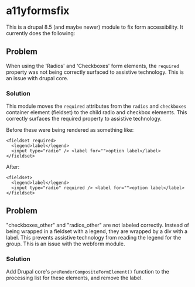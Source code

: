 # a11yformsfix

This is a drupal 8.5 (and maybe newer) module to fix form accessibility. It currently does the following:

## Problem
When using the 'Radios' and 'Checkboxes' form elements, the `required` property was not being correctly surfaced to assistive technology. This is an issue with drupal core.

### Solution

This module moves the `required` attributes from the `radios` and `checkboxes` container element (fieldset) to the child radio and checkbox elements. This correctly surfaces the required property to assistive technology.

Before these were being rendered as something like:

```
<fieldset required>
  <legend>label</legend>
  <input type="radio" /> <label for="">option label</label>
</fieldset>
```

After:

```
<fieldset>
  <legend>label</legend>
  <input type="radio" required /> <label for="">option label</label>
</fieldset>
```

## Problem
"checkboxes_other" and "radios_other" are not labeled correctly. Instead of being wrapped in a fieldset with a legend, they are wrapped by a div with a label. This prevents assistive technology from reading the legend for the group. This is an issue with the webform module.

### Solution

Add Drupal core's `preRenderCompositeFormElement()` function to the processing list for these elements, and remove the label.
